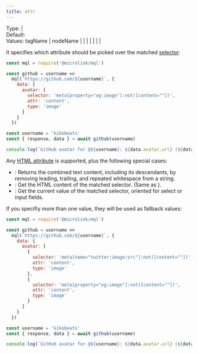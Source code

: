```yaml
---
title: attr
---
```


Type: <TypeContainer><Type children='<string>'/> | <Type children='<string[]>'/></TypeContainer><br/>
Default: <Type children="'html'"/><br/>
Values: <TypeContainer><Type><Link href="https://developer.mozilla.org/en-US/docs/Web/API/Element/tagName">tagName</Link></Type> | <Type><Link href="https://developer.mozilla.org/en-US/docs/Web/API/Node/nodeName">nodeName</Link></Type> | <Type children="'html'"/> | <Type children="'innerHTML'"/> | <Type children="'outerHTML'"/> | <Type children="'text'"/> | <Type children="'textContent'"/> | <Type children="'innerText'"/> | <Type children="'val'"/></TypeContainer>

It specifies which attribute should be picked over the matched [selector](/docs/mql/data/selector):

```js
const mql = require('@microlink/mql')

const github = username => 
  mql(`https://github.com/${username}`, {
    data: {
      avatar: {
        selector: 'meta[property="og:image"]:not([content=""])',
        attr: 'content',
        type: 'image'
      }
    }
  })

const username = 'kikobeats'
const { response, data } = await github(username)

console.log(`GitHub avatar for @${username}: ${data.avatar.url} (${data.avatar.size_pretty})`)
```

Any [HTML attribute](https://developer.mozilla.org/en-US/docs/Web/HTML/Attributes) is supported, plus the following special cases:

- <Type children="'text'"/>: Returns the combined text content, including its descendants, by removing leading, trailing, and repeated whitespace from a string.
- <Type children="'html'"/>: Get the HTML content of the matched selector. (Same as <Type children="'innerHTML'"/>).
- <Type children="'val'"/>: Get the current value of the matched selector, oriented for select or input fields.

If you specifiy more than one value, they will be used as fallback values:

```jsx
const mql = require('@microlink/mql')

const github = username =>
  mql(`https://github.com/${username}`, {
    data: {
      avatar: [
        {
          selector: 'meta[name="twitter:image:src"]:not([content=""])',
          attr: 'content',
          type: 'image'
        },
        {
          selector: 'meta[property="og:image"]:not([content=""])',
          attr: 'content',
          type: 'image'
        }
      ]
    }
  })

const username = 'kikobeats'
const { response, data } = await github(username)

console.log(`GitHub avatar for @${username}: ${data.avatar.url} (${data.avatar.size_pretty})`)
```

<Figcaption children="The first attribute that resolve the value will be used." />

